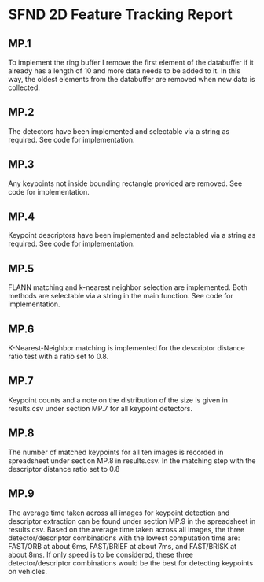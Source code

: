 # SFND 2D Feature Tracking Report

## MP.1

To implement the ring buffer I remove the first element of the databuffer if it already has a length of 10 and more data needs to be added to it. In this way, the oldest elements from the databuffer are removed when new data is collected.

## MP.2

The detectors have been implemented and selectable via a string as required. See code for implementation.

## MP.3

Any keypoints not inside bounding rectangle provided are removed. See code for implementation.

## MP.4

Keypoint descriptors have been implemented and selectabled via a string as required. See code for implementation.

## MP.5

FLANN matching and k-nearest neighbor selection are implemented. Both methods are selectable via a string in the main function. See code for implementation. 

## MP.6

K-Nearest-Neighbor matching is implemented for the descriptor distance ratio test with a ratio set to 0.8.

## MP.7

Keypoint counts and a note on the distribution of the size is given in results.csv under section MP.7 for all keypoint detectors.


## MP.8

The number of matched keypoints for all ten images is recorded in spreadsheet under section MP.8 in results.csv. In the matching step with the descriptor distance ratio set to 0.8

## MP.9

The average time taken across all images for keypoint detection and descriptor extraction can be found under section MP.9 in the spreadsheet in results.csv. Based on the average time taken across all images, the three detector/descriptor combinations with the lowest computation time are: FAST/ORB at about 6ms, FAST/BRIEF at about 7ms, and FAST/BRISK at about 8ms. If only speed is to be considered, these three detector/descriptor combinations would be the best for detecting keypoints on vehicles.